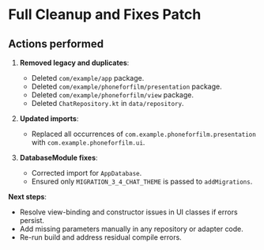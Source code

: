# Full Cleanup and Fixes Patch

## Actions performed
1. **Removed legacy and duplicates**:
   - Deleted `com/example/app` package.
   - Deleted `com/example/phoneforfilm/presentation` package.
   - Deleted `com/example/phoneforfilm/view` package.
   - Deleted `ChatRepository.kt` in `data/repository`.

2. **Updated imports**:
   - Replaced all occurrences of `com.example.phoneforfilm.presentation` with `com.example.phoneforfilm.ui`.

3. **DatabaseModule fixes**:
   - Corrected import for `AppDatabase`.
   - Ensured only `MIGRATION_3_4_CHAT_THEME` is passed to `addMigrations`.

**Next steps**:
- Resolve view-binding and constructor issues in UI classes if errors persist.
- Add missing parameters manually in any repository or adapter code.
- Re-run build and address residual compile errors.
